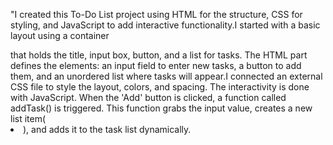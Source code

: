 "I created this To-Do List project using HTML for the structure, CSS for styling, and JavaScript to add interactive functionality.I started with a basic layout using a container <div> that holds the title, input box, button, and a list for tasks. The HTML part defines the elements: an input field to enter new tasks, a button to add them, and an unordered list where tasks will appear.I connected an external CSS file to style the layout, colors, and spacing.
The interactivity is done with JavaScript. When the 'Add' button is clicked, a function called addTask() is triggered. This function grabs the input value,
creates a new list item(<li>), and adds it to the task list dynamically.
